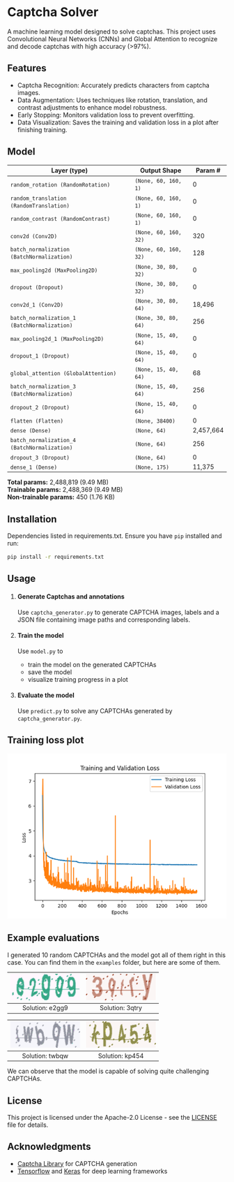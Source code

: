 # Captcha Solver
A machine learning model designed to solve captchas. This project uses Convolutional Neural Networks (CNNs) and Global Attention to recognize and decode captchas with high accuracy (>97%).

## Features
- Captcha Recognition: Accurately predicts characters from captcha images.
- Data Augmentation: Uses techniques like rotation, translation, and contrast adjustments to enhance model robustness.
- Early Stopping: Monitors validation loss to prevent overfitting.
- Data Visualization: Saves the training and validation loss in a plot after finishing training.

## Model
| Layer (type)                   | Output Shape         | Param #   |
| ------------------------------ | -------------------- | --------- |
| `random_rotation (RandomRotation)` | `(None, 60, 160, 1)` | 0         |
| `random_translation (RandomTranslation)` | `(None, 60, 160, 1)` | 0         |
| `random_contrast (RandomContrast)` | `(None, 60, 160, 1)` | 0         |
| `conv2d (Conv2D)`              | `(None, 60, 160, 32)` | 320       |
| `batch_normalization (BatchNormalization)` | `(None, 60, 160, 32)` | 128       |
| `max_pooling2d (MaxPooling2D)` | `(None, 30, 80, 32)` | 0         |
| `dropout (Dropout)`            | `(None, 30, 80, 32)` | 0         |
| `conv2d_1 (Conv2D)`            | `(None, 30, 80, 64)` | 18,496    |
| `batch_normalization_1 (BatchNormalization)` | `(None, 30, 80, 64)` | 256       |
| `max_pooling2d_1 (MaxPooling2D)` | `(None, 15, 40, 64)` | 0         |
| `dropout_1 (Dropout)`          | `(None, 15, 40, 64)` | 0         |
| `global_attention (GlobalAttention)` | `(None, 15, 40, 64)` | 68        |
| `batch_normalization_3 (BatchNormalization)` | `(None, 15, 40, 64)` | 256       |
| `dropout_2 (Dropout)`          | `(None, 15, 40, 64)` | 0         |
| `flatten (Flatten)`            | `(None, 38400)`      | 0         |
| `dense (Dense)`                | `(None, 64)`         | 2,457,664 |
| `batch_normalization_4 (BatchNormalization)` | `(None, 64)`         | 256       |
| `dropout_3 (Dropout)`          | `(None, 64)`         | 0         |
| `dense_1 (Dense)`              | `(None, 175)`        | 11,375    |

**Total params:** 2,488,819 (9.49 MB)  
**Trainable params:** 2,488,369 (9.49 MB)  
**Non-trainable params:** 450 (1.76 KB)

## Installation
Dependencies listed in requirements.txt. Ensure you have ```pip``` installed and run:

```bash
pip install -r requirements.txt
```

## Usage
1. #### Generate Captchas and annotations
    Use ```captcha_generator.py``` to generate CAPTCHA images, labels and a JSON file containing image paths and corresponding labels.

2. #### Train the model
    Use ```model.py``` to
    - train the model on the generated CAPTCHAs
    - save the model
    - visualize training progress in a plot

3. #### Evaluate the model
    Use ```predict.py``` to solve any CAPTCHAs generated by ```captcha_generator.py```.

## Training loss plot
![Loss Plot](loss_plot.png)

## Example evaluations
I generated 10 random CAPTCHAs and the model got all of them right in this case. You can find them in the ```examples``` folder, but here are some of them.

| ![Ex0](examples/0.png) | ![Ex1](examples/1.png) |
| :--: | :--: |
| Solution: e2gg9 | Solution: 3qtry |

| ![Ex7](examples/7.png) | ![Ex4](examples/4.png) |
| :--: | :--: |
| Solution: twbqw | Solution: kp454 |


We can observe that the model is capable of solving quite challenging CAPTCHAs.

## License
This project is licensed under the Apache-2.0 License - see the [LICENSE](../../blob/main/LICENSE) file for details.

## Acknowledgments
- <a href="https://pypi.org/project/captcha/" target="_blank">Captcha Library</a> for CAPTCHA generation
- <a href="https://www.tensorflow.org/" target="_blank">Tensorflow</a> and <a href="https://keras.io/" target="_blank">Keras</a> for deep learning frameworks